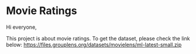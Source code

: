 # Movie Ratings
Hi everyone,

This project is about movie ratings. To get the dataset, please check the link below:
https://files.grouplens.org/datasets/movielens/ml-latest-small.zip
